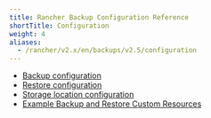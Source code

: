 ```yaml
---
title: Rancher Backup Configuration Reference
shortTitle: Configuration
weight: 4
aliases:
  - /rancher/v2.x/en/backups/v2.5/configuration
---
```


- [Backup configuration](./backup-config)
- [Restore configuration](./restore-config)
- [Storage location configuration](./storage-config)
- [Example Backup and Restore Custom Resources](../examples)